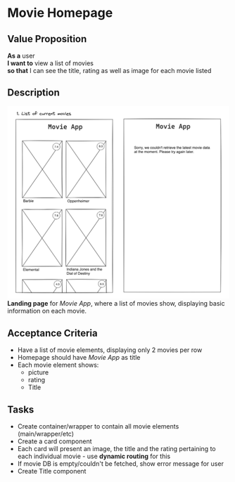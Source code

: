 # Movie Homepage

## Value Proposition

**As a** user <br>
**I want to** view a list of movies <br>
**so that** I can see the title, rating as well as image for each movie listed

## Description

![wireframe](./assets/scribble-movie-list.png)
**Landing page** for _Movie App_, where a list of movies show, displaying basic information on each movie.

## Acceptance Criteria

- Have a list of movie elements, displaying only 2 movies per row
- Homepage should have _Movie App_ as title
- Each movie element shows:
  - picture
  - rating
  - Title

## Tasks

- Create container/wrapper to contain all movie elements (main/wrapper/etc)
- Create a card component
- Each card will present an image, the title and the rating pertaining to each individual movie - use **dynamic routing** for this
- If movie DB is empty/couldn't be fetched, show error message for user
- Create Title component
